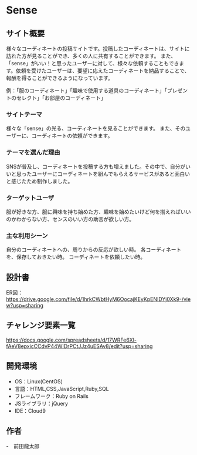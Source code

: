 # Sense

## サイト概要
様々なコーディネートの投稿サイトです。投稿したコーディネートは、サイトに訪れた方が見ることができ、多くの人に共有することができます。
また、「sense」がいい！と思ったユーザーに対して、様々な依頼することもできます。依頼を受けたユーザーは、要望に応えたコーディネートを納品することで、
報酬を得ることができるようになっています。

例：「服のコーディネート」「趣味で使用する道具のコーディネート」「プレゼントのセレクト」「お部屋のコーディネート」

### サイトテーマ
様々な「sense」の光る、コーディネートを見ることができます。
また、そのユーザーに、コーディネートの依頼ができます。

### テーマを選んだ理由
SNSが普及し、コーディネートを投稿する方も増えました。その中で、自分がいいと思ったユーザーにコーディネートを組んでもらえるサービスがあると面白いと感じたため制作しました。

### ターゲットユーザ
服が好きな方、服に興味を持ち始めた方、趣味を始めたいけど何を揃えればいいのかわからない方、センスのいい方の助言が欲しい方。

### 主な利用シーン
自分のコーディネートへの、周りからの反応が欲しい時。
各コーディネートを、保存しておきたい時。
コーディネートを依頼したい時。

## 設計書
ER図：https://drive.google.com/file/d/1hrkCWbtHyM6OocajKEyKpENIDYj0Xk9-/view?usp=sharing


## チャレンジ要素一覧
https://docs.google.com/spreadsheets/d/17WRFe6Xl-fAeV8epxicCCdvP44WIDrPCtJJz4uESAv8/edit?usp=sharing

## 開発環境
- OS：Linux(CentOS)
- 言語：HTML,CSS,JavaScript,Ruby,SQL
- フレームワーク：Ruby on Rails
- JSライブラリ：jQuery
- IDE：Cloud9

## 作者
-　前田龍太郎
